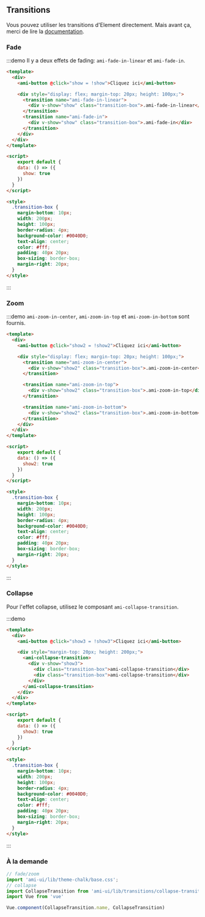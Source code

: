 ## Transitions

Vous pouvez utiliser les transitions d'Element directement. Mais avant ça, merci de lire la [documentation](https://vuejs.org/v2/api/#transition).

### Fade

:::demo Il y a deux effets de fading: `ami-fade-in-linear` et `ami-fade-in`.

```html
<template>
  <div>
    <ami-button @click="show = !show">Cliquez ici</ami-button>

    <div style="display: flex; margin-top: 20px; height: 100px;">
      <transition name="ami-fade-in-linear">
        <div v-show="show" class="transition-box">.ami-fade-in-linear</div>
      </transition>
      <transition name="ami-fade-in">
        <div v-show="show" class="transition-box">.ami-fade-in</div>
      </transition>
    </div>
  </div>
</template>

<script>
    export default {
    data: () => ({
      show: true
    })
  }
</script>

<style>
  .transition-box {
    margin-bottom: 10px;
    width: 200px;
    height: 100px;
    border-radius: 4px;
    background-color: #0040D0;
    text-align: center;
    color: #fff;
    padding: 40px 20px;
    box-sizing: border-box;
    margin-right: 20px;
  }
</style>
```
:::

### Zoom

:::demo `ami-zoom-in-center`, `ami-zoom-in-top` et `ami-zoom-in-bottom` sont fournis.

```html
<template>
  <div>
    <ami-button @click="show2 = !show2">Cliquez ici</ami-button>

    <div style="display: flex; margin-top: 20px; height: 100px;">
      <transition name="ami-zoom-in-center">
        <div v-show="show2" class="transition-box">.ami-zoom-in-center</div>
      </transition>

      <transition name="ami-zoom-in-top">
        <div v-show="show2" class="transition-box">.ami-zoom-in-top</div>
      </transition>

      <transition name="ami-zoom-in-bottom">
        <div v-show="show2" class="transition-box">.ami-zoom-in-bottom</div>
      </transition>
    </div>
  </div>
</template>

<script>
    export default {
    data: () => ({
      show2: true
    })
  }
</script>

<style>
  .transition-box {
    margin-bottom: 10px;
    width: 200px;
    height: 100px;
    border-radius: 4px;
    background-color: #0040D0;
    text-align: center;
    color: #fff;
    padding: 40px 20px;
    box-sizing: border-box;
    margin-right: 20px;
  }
</style>
```
:::


### Collapse

Pour l'effet collapse, utilisez le composant `ami-collapse-transition`.

:::demo

```html
<template>
  <div>
    <ami-button @click="show3 = !show3">Cliquez ici</ami-button>

    <div style="margin-top: 20px; height: 200px;">
      <ami-collapse-transition>
        <div v-show="show3">
          <div class="transition-box">ami-collapse-transition</div>
          <div class="transition-box">ami-collapse-transition</div>
        </div>
      </ami-collapse-transition>
    </div>
  </div>
</template>

<script>
    export default {
    data: () => ({
      show3: true
    })
  }
</script>

<style>
  .transition-box {
    margin-bottom: 10px;
    width: 200px;
    height: 100px;
    border-radius: 4px;
    background-color: #0040D0;
    text-align: center;
    color: #fff;
    padding: 40px 20px;
    box-sizing: border-box;
    margin-right: 20px;
  }
</style>
```
:::

### À la demande

```js
// fade/zoom
import 'ami-ui/lib/theme-chalk/base.css';
// collapse
import CollapseTransition from 'ami-ui/lib/transitions/collapse-transition';
import Vue from 'vue'

Vue.component(CollapseTransition.name, CollapseTransition)
```
